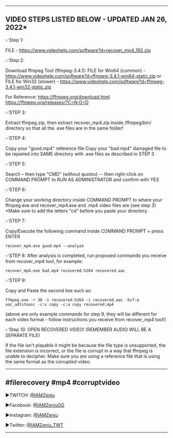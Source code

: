 -------------------------------------------------------------------------------------------
VIDEO STEPS LISTED BELOW - UPDATED JAN 26, 2022*
--------------------------------------------------------------------------------------------
✅Step 1:

FILE - https://www.videohelp.com/software?d=recover_mp4_192.zip

✅Step 2:

Download ffmpeg Tool (ffmpeg-3.4.1): 
FILE for Win64 (common)  - https://www.videohelp.com/software?d=ffmpeg-3.4.1-win64-static.zip
or
FILE for Win32 (slower)  -  https://www.videohelp.com/software?d=ffmpeg-3.4.1-win32-static.zip

For Reference:
https://ffmpeg.org/download.html
https://ffmpeg.org/releases/?C=N;O=D

✅STEP 3: 

Extract ffmpeg.zip, then extract recover_mp4.zip inside /ffmpeg/bin/ directory so that all the .exe files are in the same folder!

✅STEP 4:

Copy your "good.mp4" reference file
Copy your "bad.mp4" damaged file to be repaired
into SAME directory with .exe files as described in STEP 3

✅STEP 5:

Search – then type "CMD" (without quotes) -- then right-click on COMMAND PROMPT to RUN AS ADMINISTRATOR and confirm with YES

✅STEP 6:

Change your working directory inside COMMAND PROMPT to where your ffmpeg.exe and recover_mp4.exe and .mp4 video files are (see step 3) *Make sure to add the letters "cd" before you paste your directory.

✅STEP 7:

Copy/Execute the following command inside COMMAND PROMPT + press ENTER

    recover_mp4.exe good.mp4 --analyze

✅STEP 8:
After analysis is completed, run proposed commands you receive from recover_mp4 tool, for example:

    recover_mp4.exe bad.mp4 recovered.h264 recovered.aac

✅STEP 9:

Copy and Paste the second line such as:

    ffmpeg.exe -r 30 -i recovered.h264 -i recovered.aac -bsf:a aac_adtstoasc -c:v copy -c:a copy recovered.mp4

(above are only example commands for step 9, they will be different for each video format - follow instructions you receive from recover_mp4 tool!)

✅Step 10: OPEN RECOVERED VIDEO! (REMEMBER AUDIO WILL BE A SEPARATE FILE)

If the file isn't playable it might be because the file type is unsupported, the file extension is incorrect, or the file is corrupt in a way that ffmpeg is unable to decipher. Make sure you are using a reference file that is using the same format as the corrupted video.

--------------------------------------------------------------------------------------

#filerecovery #mp4 #corruptvideo
-------------------------------------------------------------------------------------

►TWITCH: [@IAMZenju](https://www.twitch.tv/IAMZenju)

►Facebook: [@IAMZenjuGG](https://fb.gg/IAMZenjuGG)

►Instagram: [@IAMZenju](https://www.instagram.com/iamzenju/)

►Twitter: [@IAMZenju_TWT](https://twitter.com/IAMZenju_TWT)

-----------------------------------------------------------------------------------------------

